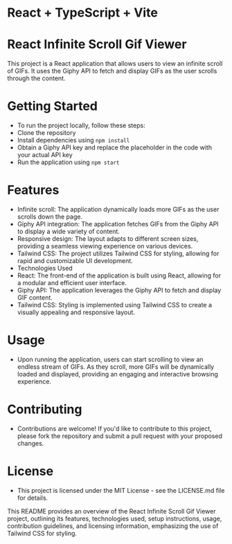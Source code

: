 # React + TypeScript + Vite

# React Infinite Scroll Gif Viewer

This project is a React application that allows users to view an infinite scroll of GIFs. It uses the Giphy API to fetch and display GIFs as the user scrolls through the content.

# Getting Started

- To run the project locally, follow these steps:
- Clone the repository
- Install dependencies using `npm install`
- Obtain a Giphy API key and replace the placeholder in the code with your actual API key
- Run the application using `npm start`

# Features

- Infinite scroll: The application dynamically loads more GIFs as the user scrolls down the page.
- Giphy API integration: The application fetches GIFs from the Giphy API to display a wide variety of content.
- Responsive design: The layout adapts to different screen sizes, providing a seamless viewing experience on various devices.
- Tailwind CSS: The project utilizes Tailwind CSS for styling, allowing for rapid and customizable UI development.
- Technologies Used
- React: The front-end of the application is built using React, allowing for a modular and efficient user interface.
- Giphy API: The application leverages the Giphy API to fetch and display GIF content.
- Tailwind CSS: Styling is implemented using Tailwind CSS to create a visually appealing and responsive layout.

# Usage

- Upon running the application, users can start scrolling to view an endless stream of GIFs. As they scroll, more GIFs will be dynamically loaded and displayed, providing an engaging and interactive browsing experience.

# Contributing

- Contributions are welcome! If you'd like to contribute to this project, please fork the repository and submit a pull request with your proposed changes.

# License

- This project is licensed under the MIT License - see the LICENSE.md file for details.

This README provides an overview of the React Infinite Scroll Gif Viewer project, outlining its features, technologies used, setup instructions, usage, contribution guidelines, and licensing information, emphasizing the use of Tailwind CSS for styling.
